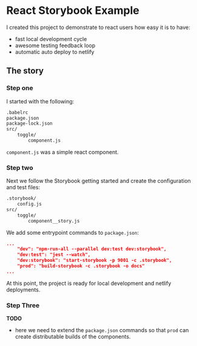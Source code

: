 # React Storybook Example

I created this project to demonstrate to react users how easy it is to have:

- fast local development cycle
- awesome testing feedback loop
- automatic auto deploy to netlify

## The story


### Step one

I started with the following:

```sh
.babelrc
package.json
package-lock.json
src/
    toggle/
        component.js
```

`component.js` was a simple react component.

### Step two

Next we follow the Storybook getting started and create the configuration and test files:

```sh
.storybook/
    config.js
src/
    toggle/
        component__story.js
```

We add some entrypoint commands to `package.json`:

```json
...
    "dev": "npm-run-all --parallel dev:test dev:storybook",
    "dev:test": "jest --watch",
    "dev:storybook": "start-storybook -p 9001 -c .storybook",
    "prod": "build-storybook -c .storybook -o docs"
...
```

At this point, the project is ready for local development and netlify deployments.

### Step Three

__TODO__

- here we need to extend the `package.json` commands so that `prod` can create distributable builds of the components.
